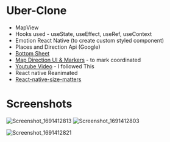 # Uber-Clone

- MapView
- Hooks used - useState, useEffect, useRef, useContext
- Emotion React Native (to create custom styled component)
- Places and Direction Api (Google)
- [Bottom Sheet](https://gorhom.github.io/react-native-bottom-sheet/)
- [Map Direction UI & Markers](https://github.com/bramus/react-native-maps-directions) - to mark coordinated
- [Youtube Video](https://github.com/bramus/react-native-maps-directions) - I followed This
- React native Reanimated
- [React-native-size-matters](https://github.com/nirsky/react-native-size-matters)

# Screenshots

![Screenshot_1691412813](https://github.com/Holat/Uber-Clone/assets/105239299/2107d77f-1d78-4e68-88b0-7c0bcb1101cb)
![Screenshot_1691412803](https://github.com/Holat/Uber-Clone/assets/105239299/0afc3562-1593-4ded-b20f-f43697f7352d)


![Screenshot_1691412821](https://github.com/Holat/Uber-Clone/assets/105239299/0bc4826c-a138-4a32-89d1-e05abe3f5da6)

